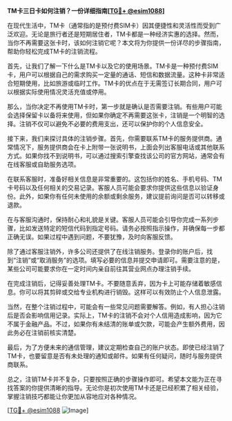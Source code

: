 **TM卡三日卡如何注销？一份详细指南[[TG💪+ @esim1088](https://t.me/s/esim1088)]**

在现代生活中，TM卡（通常指的是预付费SIM卡）因其便捷性和灵活性而受到广泛欢迎。无论是旅行者还是短期居住者，TM卡都是一种经济实惠的选择。然而，当你不再需要这张卡时，该如何注销它呢？本文将为你提供一份详尽的步骤指南，帮助你轻松完成TM卡的注销流程。

首先，让我们了解一下什么是TM卡以及它的使用场景。TM卡是一种预付费SIM卡，用户可以根据自己的需求购买一定量的通话、短信和数据流量。这种卡非常适合短期使用，比如旅游或临时工作。TM卡的优点在于无需签订长期合同，用户可以根据实际使用情况灵活充值或停用。

那么，当你决定不再使用TM卡时，第一步就是确认是否需要注销。有些用户可能会选择保留卡以备将来使用，但如果你确定不再需要这张卡，注销是一个明智的选择。注销不仅可以避免不必要的费用支出，还可以保护你的个人信息安全。

接下来，我们来探讨具体的注销步骤。首先，你需要联系TM卡的服务提供商。通常情况下，服务提供商会在卡上附带一张说明书，上面会列出客服电话或其他联系方式。如果你找不到说明书，可以通过搜索引擎查找该公司的官方网站，通常会有在线客服或自助服务选项。

在联系客服时，准备好相关信息是非常重要的。这包括你的姓名、手机号码、TM卡号码以及任何相关的交易记录。客服人员可能会要求你提供这些信息以验证身份。此外，如果你有任何未使用的余额或剩余服务，建议提前询问是否可以转移或退款。

在与客服沟通时，保持耐心和礼貌是关键。客服人员可能会引导你完成一系列步骤，比如发送特定的短信代码到指定号码。请务必按照指示操作，并确保每一步都正确无误。如果过程中遇到问题，不要犹豫，及时向客服反馈。

除了通过客服注销外，许多公司还提供了在线注销服务。登录你的账户后，找到“注销”或“取消服务”的选项。填写必要的信息并提交申请即可。需要注意的是，某些公司可能要求你在一定时间内亲自前往其营业网点办理注销手续。

在完成注销后，记得妥善处理TM卡。不要随意丢弃，因为卡上可能存储着敏感信息。你可以将其剪碎或交给专业机构进行销毁。这样可以有效防止个人信息泄露。

当然，在整个注销过程中，可能会有一些常见问题需要解答。例如，有人担心注销后是否会影响信用记录。实际上，TM卡的注销不会对个人信用造成影响，因为它不属于金融产品。不过，如果你有未结清的账单或欠款，可能会产生额外费用，因此务必在注销前核实清楚。

最后，为了方便未来的通信管理，建议定期检查自己的账户状态。即使已经注销了TM卡，也要留意是否有未处理的通知或邮件。如果有任何疑问，随时与服务提供商联系。

总之，注销TM卡并不复杂，只要按照正确的步骤操作即可。希望本文能为正在寻找答案的你提供清晰的指导。无论你是初次使用TM卡还是已经积累了相关经验，掌握注销技巧都能让你更加从容地应对各种情况。

[[TG💪+ @esim1088](https://t.me/s/esim1088) ![Image](https://i.postimg.cc/4NQfJmqS/Snipaste-2025-05-13-00-14-12.png)]